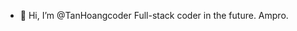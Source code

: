 - 👋 Hi, I’m @TanHoangcoder
Full-stack coder in the future. Ampro.

<!---
TanHoangcoder/TanHoangcoder is a ✨ special ✨ repository because its `README.md` (this file) appears on your GitHub profile.
You can click the Preview link to take a look at your changes.
--->
